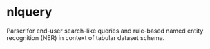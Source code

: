 # nlquery
Parser for end-user search-like queries and rule-based named entity recognition (NER) in context of tabular dataset schema.
